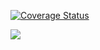 <a href='https://coveralls.io/github/ViaChristopheH/epicMAIL?branch=ft-testing-the-APIs-164367885'><img src='https://coveralls.io/repos/github/ViaChristopheH/epicMAIL/badge.svg?branch=ft-testing-the-APIs-164367885' alt='Coverage Status' /></a>

<a href="https://codeclimate.com/github/ViaChristopheH/epicMAIL/maintainability"><img src="https://api.codeclimate.com/v1/badges/88197923756efce384b3/maintainability" /></a>
